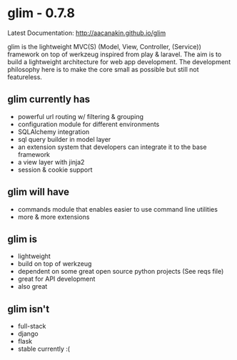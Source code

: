 glim - 0.7.8
============
Latest Documentation: http://aacanakin.github.io/glim

glim is the lightweight MVC(S) (Model, View, Controller, (Service)) framework on top of werkzeug inspired from play & laravel. The aim is to build a lightweight architecture for web app development. The development philosophy here is to make the core small as possible but still not featureless.

glim currently has
------------------
- powerful url routing w/ filtering & grouping
- configuration module for different environments
- SQLAlchemy integration
- sql query builder in model layer
- an extension system that developers can integrate it to the base
  framework
- a view layer with jinja2
- session & cookie support

glim will have
--------------
- commands module that enables easier to use command line utilities
- more & more extensions

glim is
-------
- lightweight
- build on top of werkzeug
- dependent on some great open source python projects (See reqs file)
- great for API development
- also great 

glim isn't
----------
- full-stack
- django
- flask
- stable currently :(